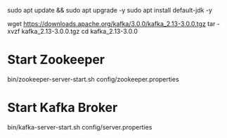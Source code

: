 sudo apt update && sudo apt upgrade -y
sudo apt install default-jdk -y

wget https://downloads.apache.org/kafka/3.0.0/kafka_2.13-3.0.0.tgz
tar -xvzf kafka_2.13-3.0.0.tgz
cd kafka_2.13-3.0.0

# Start Zookeeper
bin/zookeeper-server-start.sh config/zookeeper.properties

# Start Kafka Broker
bin/kafka-server-start.sh config/server.properties
